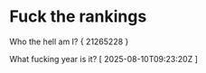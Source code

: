 # Fuck the rankings

Who the hell am I?
{ 21265228 }

What fucking year is it?
[ 2025-08-10T09:23:20Z ]
